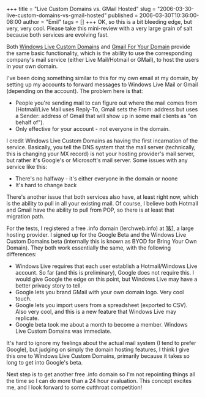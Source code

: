 +++
title = "Live Custom Domains vs. GMail Hosted"
slug = "2006-03-30-live-custom-domains-vs-gmail-hosted"
published = 2006-03-30T10:36:00-08:00
author = "Emil"
tags = []
+++
OK, so this is a bit bleeding edge, but very, very cool. Please take
this mini-review with a very large grain of salt because both services
are evolving fast.  
  
Both [Windows Live Custom Domains](http://domains.live.com) and [Gmail
For Your Domain](https://www.google.com/hosted) provide the same basic
functionality, which is the ability to use the corresponding company's
mail service (either Live Mail/Hotmail or GMail), to host the users in
your own domain.  
  
I've been doing something similar to this for my own email at my domain,
by setting up my accounts to forward messages to Windows Live Mail or
Gmail (depending on the account). The problem here is that:  
  

-   People you're sending mail to can figure out where the mail comes
    from (Hotmail/Live Mail uses Reply-To, Gmail sets the From: address
    but uses a Sender: address of Gmail that will show up in some mail
    clients as "on behalf of").
-   Only effective for your account - not everyone in the domain.

I credit Windows Live Custom Domains as having the first incarnation of
the service. Basically, you tell the DNS system that the mail server
(technically, this is changing your MX record) is not your hosting
provider's mail server, but rather it's Google's or Microsoft's mail
server. Some issues with any service like this:

-   There's no halfway - it's either everyone in the domain or noone
-   It's hard to change back

There's another issue that both services also have, at least right now,
which is the ability to pull in all your existing mail. Of course, I
believe both Hotmail and Gmail have the ability to pull from POP, so
there is at least that migration path.

For the tests, I registered a free .info domain (lerchweb.info) at
[1&1](http://www.1and1.com), a large hosting provider. I signed up for
the Google Beta and the Windows Live Custom Domains beta (internally
this is known as BYOD for Bring Your Own Domain). They both work
essentially the same, with the following differences:

-   Windows Live requires that each user establish a Hotmail/Windows
    Live account. So far (and this is preliminary), Google does not
    require this. I would give Google the edge on this point, but
    Windows Live may have a better privacy story to tell.
-   Google lets you brand GMail with your own domain logo. Very cool
    touch.
-   Google lets you import users from a spreadsheet (exported to CSV).
    Also very cool, and this is a new feature that Windows Live may
    replicate.
-   Google beta took me about a month to become a member. Windows Live
    Custom Domains was immediate.

It's hard to ignore my feelings about the actual mail system (I tend to
prefer Google), but judging on simply the domain hosting features, I
think I give this one to Windows Live Custom Domains, primarily because
it takes so long to get into Google's beta.

Next step is to get another free .info domain so I'm not repointing
things all the time so I can do more than a 24 hour evaluation. This
concept excites me, and I look forward to some cutthroat competition!
